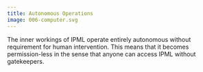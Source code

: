 ```yaml
---
title: Autonomous Operations
image: 006-computer.svg
---
```


The inner workings of IPML operate entirely autonomous without requirement for
human intervention. This means that it becomes permission-less in the sense
that anyone can access IPML without gatekeepers.
